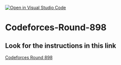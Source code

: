 [![Open in Visual Studio Code](https://classroom.github.com/assets/open-in-vscode-718a45dd9cf7e7f842a935f5ebbe5719a5e09af4491e668f4dbf3b35d5cca122.svg)](https://classroom.github.com/online_ide?assignment_repo_id=12439350&assignment_repo_type=AssignmentRepo)
# Codeforces-Round-898

## Look for the instructions in this link

[Codeforces Round 898](https://codeforces.com/contest/1873/problem/A)
